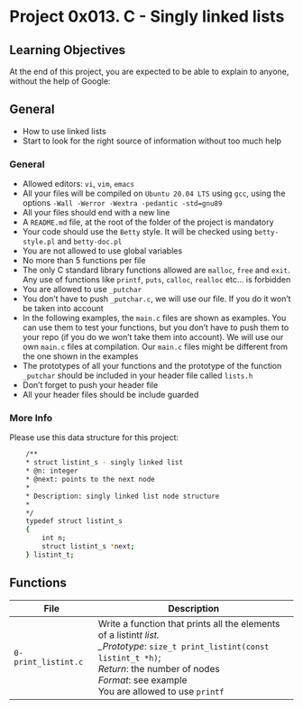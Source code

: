 # Project 0x013. C - Singly linked lists

## Learning Objectives

At the end of this project, you are expected to be able to explain to anyone, without the help of Google:

## General

- How to use linked lists
- Start to look for the right source of information without too much help

### General

- Allowed editors: `vi`, `vim`, `emacs`
- All your files will be compiled on `Ubuntu 20.04 LTS` using `gcc`, using the options `-Wall -Werror -Wextra -pedantic -std=gnu89`
- All your files should end with a new line
- A `README.md` file, at the root of the folder of the project is mandatory
- Your code should use the `Betty` style. It will be checked using `betty-style.pl` and `betty-doc.pl`
- You are not allowed to use global variables
- No more than 5 functions per file
- The only C standard library functions allowed are `malloc`, `free` and `exit`. Any use of functions like `printf`, `puts`, `calloc`, `realloc` etc… is forbidden
- You are allowed to use `_putchar`
- You don’t have to push `_putchar.c`, we will use our file. If you do it won’t be taken into account
- In the following examples, the `main.c` files are shown as examples. You can use them to test your functions, but you don’t have to push them to your repo (if you do we won’t take them into account). We will use our own `main.c` files at compilation. Our `main.c` files might be different from the one shown in the examples
- The prototypes of all your functions and the prototype of the function `_putchar` should be included in your header file called `lists.h`
- Don’t forget to push your header file
- All your header files should be include guarded

### More Info

Please use this data structure for this project:

```bash
    /**
    * struct listint_s - singly linked list
    * @n: integer
    * @next: points to the next node
    *
    * Description: singly linked list node structure
    *
    */
    typedef struct listint_s
    {
        int n;
        struct listint_s *next;
    } listint_t;
```

## Functions

| File                | Description                                                                                                                                                                                                                            |
| ------------------- | -------------------------------------------------------------------------------------------------------------------------------------------------------------------------------------------------------------------------------------- |
| `0-print_listint.c` | Write a function that prints all the elements of a listint*t list. <br> \_Prototype*: `size_t print_listint(const listint_t *h)`;<br/> _Return_: the number of nodes <br/> _Format_: see example <br/> You are allowed to use `printf` |
